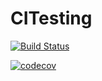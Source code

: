# CITesting
[![Build Status](https://travis-ci.com/FreddyTaelo/CITesting.svg?token=x1GZCLeT2WHryzpdiKac&branch=master)](https://travis-ci.com/FreddyTaelo/CITesting)

[![codecov](https://codecov.io/gh/FreddyTaelo/CITesting/branch/master/graph/badge.svg)](https://codecov.io/gh/FreddyTaelo/CITesting)
